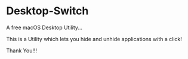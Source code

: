 # Desktop-Switch
A free macOS Desktop Utility...


This is a Utility which lets you hide and unhide applications with a click!


Thank You!!!
